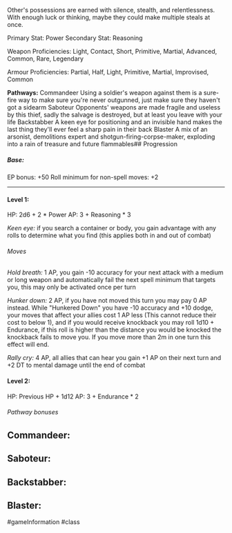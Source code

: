 Other's possessions are earned with silence, stealth, and relentlessness. With enough luck or thinking, maybe they could make multiple steals at once.

Primary Stat: Power
Secondary Stat: Reasoning

Weapon Proficiencies: Light, Contact, Short, Primitive, Martial, Advanced, Common, Rare, Legendary

Armour Proficiencies: Partial, Half, Light, Primitive, Martial, Improvised, Common

**Pathways:**
Commandeer
	Using a soldier's weapon against them is a sure-fire way to make sure you're never outgunned, just make sure they haven't got a sidearm
Saboteur
	Opponents' weapons are made fragile and useless by this thief, sadly the salvage is destroyed, but at least you leave with your life
Backstabber
	A keen eye for positioning and an invisible hand makes the last thing they'll ever feel a sharp pain in their back
Blaster
	A mix of an arsonist, demolitions expert and shotgun-firing-corpse-maker, exploding into a rain of treasure and future flammables## Progression

##### Base:
EP bonus: +50
Roll minimum for non-spell moves: +2

---
#### Level 1:

HP: 2d6 + 2 * Power
AP: 3 + Reasoning * 3

*Keen eye:* if you search a container or body, you gain advantage with any rolls to determine what you find (this applies both in and out of combat)
###### Moves
*Hold breath:* 1 AP, you gain -10 accuracy for your next attack with a medium or long weapon and automatically fail the next spell minimum that targets you, this may only be activated once per turn

*Hunker down:* 2 AP, if you have not moved this turn you may pay 0 AP instead. While "Hunkered Down" you have -10 accuracy and +10 dodge, your moves that affect your allies cost 1 AP less (This cannot reduce their cost to below 1), and if you would receive knockback you may roll 1d10 + Endurance, if this roll is higher than the distance you would be knocked the knockback fails to move you. If you move more than 2m in one turn this effect will end.

*Rally cry:* 4 AP, all allies that can hear you gain +1 AP on their next turn and +2 DT to mental damage until the end of combat

#### Level 2:

HP: Previous HP + 1d12
AP: 3 + Endurance * 2

###### Pathway bonuses

Commandeer: 
- 

Saboteur:
- 

Backstabber:
- 

Blaster:
- 

#gameInformation #class